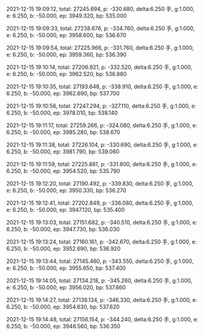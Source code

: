 2021-12-15 19:09:12, total: 27245.694, p: -330.680, delta:6.250 手, g:1.000, e: 6.250, b: -50.000, ep: 3949.320, bp: 535.000

2021-12-15 19:09:33, total: 27238.676, p: -334.760, delta:6.250 手, g:1.000, e: 6.250, b: -50.000, ep: 3958.600, bp: 536.670

2021-12-15 19:09:54, total: 27225.966, p: -331.760, delta:6.250 手, g:1.000, e: 6.250, b: -50.000, ep: 3959.360, bp: 536.390

2021-12-15 19:10:14, total: 27206.921, p: -332.520, delta:6.250 手, g:1.000, e: 6.250, b: -50.000, ep: 3962.520, bp: 536.880

2021-12-15 19:10:35, total: 27193.648, p: -338.910, delta:6.250 手, g:1.000, e: 6.250, b: -50.000, ep: 3962.690, bp: 537.700

2021-12-15 19:10:56, total: 27247.294, p: -327.110, delta:6.250 手, g:1.000, e: 6.250, b: -50.000, ep: 3978.010, bp: 538.140

2021-12-15 19:11:17, total: 27259.266, p: -324.080, delta:6.250 手, g:1.000, e: 6.250, b: -50.000, ep: 3985.280, bp: 538.670

2021-12-15 19:11:38, total: 27226.104, p: -330.690, delta:6.250 手, g:1.000, e: 6.250, b: -50.000, ep: 3981.790, bp: 539.060

2021-12-15 19:11:59, total: 27225.861, p: -331.800, delta:6.250 手, g:1.000, e: 6.250, b: -50.000, ep: 3954.520, bp: 535.790

2021-12-15 19:12:20, total: 27190.492, p: -339.830, delta:6.250 手, g:1.000, e: 6.250, b: -50.000, ep: 3950.330, bp: 536.270

2021-12-15 19:12:41, total: 27202.849, p: -336.080, delta:6.250 手, g:1.000, e: 6.250, b: -50.000, ep: 3947.120, bp: 535.400

2021-12-15 19:13:03, total: 27151.682, p: -340.510, delta:6.250 手, g:1.000, e: 6.250, b: -50.000, ep: 3947.730, bp: 536.030

2021-12-15 19:13:24, total: 27160.161, p: -342.670, delta:6.250 手, g:1.000, e: 6.250, b: -50.000, ep: 3952.690, bp: 536.920

2021-12-15 19:13:44, total: 27145.460, p: -343.550, delta:6.250 手, g:1.000, e: 6.250, b: -50.000, ep: 3955.650, bp: 537.400

2021-12-15 19:14:05, total: 27134.218, p: -345.260, delta:6.250 手, g:1.000, e: 6.250, b: -50.000, ep: 3956.020, bp: 537.660

2021-12-15 19:14:27, total: 27139.134, p: -346.330, delta:6.250 手, g:1.000, e: 6.250, b: -50.000, ep: 3954.630, bp: 537.620

2021-12-15 19:14:48, total: 27156.154, p: -344.240, delta:6.250 手, g:1.000, e: 6.250, b: -50.000, ep: 3946.560, bp: 536.350